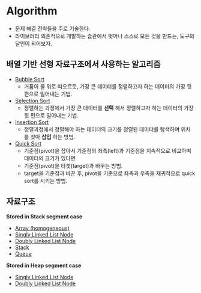 # Algorithm
- 문제 해결 전략들을 주로 기술한다.
- 라이브러리 의존적으로 개발하는 습관에서 벗어나 스스로 모든 것을 만드는, 도구의 달인이 되어보자.

## 배열 기반 선형 자료구조에서 사용하는 알고리즘
- [Bubble Sort](https://github.com/csyouk/algorithm_datastructure/blob/master/Sorting-Algorithms/BubbleSort.md)
  - 거품이 물 위로 떠오르듯, 가장 큰 데이터를 정렬하고자 하는 데이터의 가장 뒷 편으로 밀어내는 기법.
- [Selection Sort](https://github.com/csyouk/algorithm_datastructure/blob/master/Sorting-Algorithms/SelectionSort.md)
  - 정렬하는 과정에서 가장 큰 데이터를 **선택** 해서 정렬하고자 하는 데이터의 가장 뒷 편으로 밀어내는 기법.
- [Insertion Sort](https://github.com/csyouk/algorithm_datastructure/blob/master/Sorting-Algorithms/InsertionSort.md)
  - 정렬과정에서 정렬해야 하는 데이터의 크기를 정렬된 데이터를 탐색하며 위치를 찾아 **삽입** 하는 방법.
- [Quick Sort](https://github.com/csyouk/algorithm_datastructure/blob/master/Sorting-Algorithms/QuickSort.md)
  - 기준점(pivot)을 잡아서 기준점의 좌측(left)과 기준점을 지속적으로 비교하며 데이터의 크기가 있다면
  - 기준점(pivot)을 타겟(target)과 바꾸는 방법.
  - target을 기준점과 바꾼 후, pivot을 기준으로 좌측과 우측을 재귀적으로 quick sort를 시키는 방법.


## 자료구조
**Stored in Stack segment case**   
- [Array (homogeneous)](https://github.com/csyouk/algorithm_datastructure/blob/master/Data-Structure/Array.md)
- [Singly Linked List Node](https://github.com/csyouk/algorithm_datastructure/blob/master/Data-Structure/SinglyLinkedListNodeInStack.md)
- [Doubly Linked List Node](https://github.com/csyouk/algorithm_datastructure/blob/master/Data-Structure/DoublyLinkedListNodeInStack.md)
- [Stack](https://github.com/csyouk/algorithm_datastructure/blob/master/Data-Structure/StackInStackSegment.md)
- [Queue](https://github.com/csyouk/algorithm_datastructure/blob/master/Data-Structure/QueueInStack.md)

**Stored in Heap segment case**
- [Singly Linked List Node](https://github.com/csyouk/algorithm_datastructure/blob/master/Data-Structure/SinglyLinkedListInHeap.md)
- [Doubly Linked List Node](https://github.com/csyouk/algorithm_datastructure/blob/master/Data-Structure/DoublyLinkedListNodeInHeap.md)
